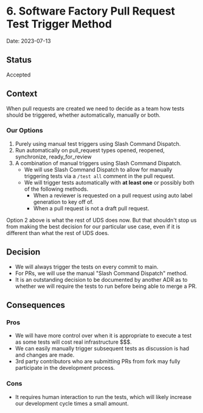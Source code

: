 # 6. Software Factory Pull Request Test Trigger Method

Date: 2023-07-13

## Status

Accepted

## Context

When pull requests are created we need to decide as a team how tests should be triggered, whether automatically, manually or both.

### Our Options

1. Purely using manual test triggers using Slash Command Dispatch.
1. Run automatically on pull_request types opened, reopened, synchronize, ready_for_review
1. A combination of manual triggers using Slash Command Dispatch.
    - We will use Slash Command Dispatch to allow for manually triggering tests via a `/test all` comment in the pull request.
    - We will trigger tests automatically with **at least one** or possibly both of the following methods.
        - When a reviewer is requested on a pull request using auto label generation to key off of.
        - When a pull request is not a draft pull request.

Option 2 above is what the rest of UDS does now. But that shouldn't stop us from making the best decision for our particular use case, even if it is different than what the rest of UDS does.

## Decision

- We will always trigger the tests on every commit to main.
- For PRs, we will use the manual "Slash Command Dispatch" method.
- It is an outstanding decision to be documented by another ADR as to whether we will require the tests to run before being able to merge a PR.

## Consequences

### Pros
- We will have more control over when it is appropriate to execute a test as some tests will cost real infrastructure $$$.
- We can easily manually trigger subsequent tests as discussion is had and changes are made.
- 3rd party contributors who are submitting PRs from fork may fully participate in the development process.

### Cons
- It requires human interaction to run the tests, which will likely increase our development cycle times a small amount.
